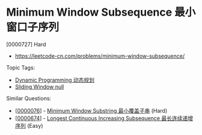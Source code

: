 # Minimum Window Subsequence 最小窗口子序列

[0000727] Hard

- https://leetcode-cn.com/problems/minimum-window-subsequence/

Topic Tags:

- [Dynamic Programming 动态规划](https://leetcode-cn.com/tag/dynamic-programming/)
- [Sliding Window null](https://leetcode-cn.com/tag/sliding-window/)

Similar Questions:

- [[0000076](https://leetcode-cn.com/problems/minimum-window-substring/)] - [Minimum Window Substring 最小覆盖子串](./0000076.minimum-window-substring.md) (Hard)
- [[0000674](https://leetcode-cn.com/problems/longest-continuous-increasing-subsequence/)] - [Longest Continuous Increasing Subsequence 最长连续递增序列](./0000674.longest-continuous-increasing-subsequence.md) (Easy)
